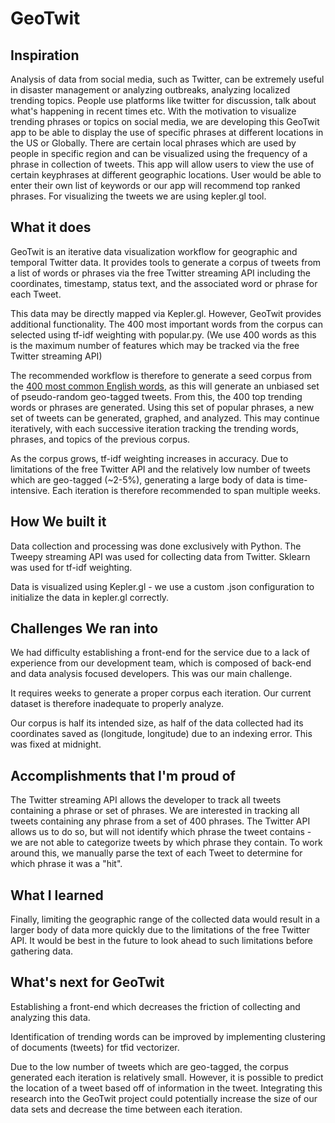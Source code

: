 # GeoTwit

## Inspiration

Analysis of data from social media, such as Twitter, can be extremely useful in disaster management or analyzing outbreaks, analyzing localized trending topics. People use platforms like twitter for discussion, talk about what's happening in recent times etc. With the motivation to visualize trending phrases or topics on social media, we are developing this GeoTwit app to be able to display the use of specific phrases at different locations in the US or Globally. There are certain local phrases which are used by people in specific region and can be visualized using the frequency of a phrase in collection of tweets. This app will allow users to view the use of certain keyphrases at different geographic locations. User would be able to enter their own list of keywords or our app will recommend top ranked phrases. For visualizing the tweets we are using kepler.gl tool.

## What it does

GeoTwit is an iterative data visualization workflow for geographic and temporal Twitter data. It provides tools to generate a corpus of tweets from a list of words or phrases via the free Twitter streaming API including the coordinates, timestamp, status text, and the associated word or phrase for each Tweet. 

This data may be directly mapped via Kepler.gl. However, GeoTwit provides additional functionality. The 400 most important words from the corpus can selected using tf-idf weighting with popular.py. (We use 400 words as this is the maximum number of features which may be tracked via the free Twitter streaming API)

The recommended workflow is therefore to generate a seed corpus from the [400 most common English words](https://gist.github.com/deekayen/4148741), as this will generate an unbiased set of pseudo-random geo-tagged tweets. From this, the 400 top trending words or phrases are generated. Using this set of popular phrases, a new set of tweets can be generated, graphed, and analyzed. This may continue iteratively, with each successive iteration tracking the trending words, phrases, and topics of the previous corpus.

As the corpus grows, tf-idf weighting increases in accuracy. Due to limitations of the free Twitter API and the relatively low number of tweets which are geo-tagged (~2-5%), generating a large body of data is time-intensive. Each iteration is therefore recommended to span multiple weeks.

## How We built it

Data collection and processing was done exclusively with Python. The Tweepy streaming API was used for collecting data from Twitter. Sklearn was used for tf-idf weighting. 

Data is visualized using Kepler.gl - we use a custom .json configuration to initialize the data in kepler.gl correctly.

## Challenges We ran into

We had difficulty establishing a front-end for the service due to a lack of experience from our development team, which is composed of back-end and data analysis focused developers. This was our main challenge.

It requires weeks to generate a proper corpus each iteration. Our current dataset is therefore inadequate to properly analyze. 

Our corpus is half its intended size, as half of the data collected had its coordinates saved as (longitude, longitude) due to an indexing error. This was fixed at midnight.

## Accomplishments that I'm proud of

The Twitter streaming API allows the developer to track all tweets containing a phrase or set of phrases. We are interested in tracking all tweets containing any phrase from a set of 400 phrases. The Twitter API allows us to do so, but will not identify which phrase the tweet contains - we are not able to categorize tweets by which phrase they contain. To work around this, we manually parse the text of each Tweet to determine for which phrase it was a "hit". 

## What I learned

Finally, limiting the geographic range of the collected data would result in a larger body of data more quickly due to the limitations of the free Twitter API. It would be best in the future to look ahead to such limitations before gathering data.

## What's next for GeoTwit

Establishing a front-end which decreases the friction of collecting and analyzing this data.

Identification of trending words can be improved by implementing clustering of documents (tweets) for tfid vectorizer.

Due to the low number of tweets which are geo-tagged, the corpus generated each iteration is relatively small. However, it is possible to predict the location of a tweet based off of information in the tweet. Integrating this research into the GeoTwit project could potentially increase the size of our data sets and decrease the time between each iteration. 
